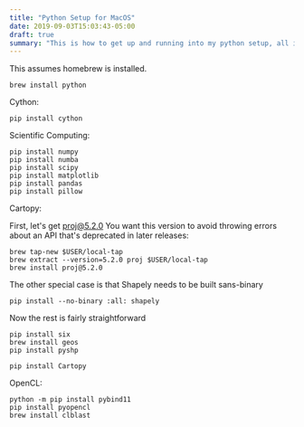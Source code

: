```yaml
---
title: "Python Setup for MacOS"
date: 2019-09-03T15:03:43-05:00
draft: true
summary: "This is how to get up and running into my python setup, all in one place for future reference and anyone else who wants to see it"
---
```


This assumes homebrew is installed.
```
brew install python
```

Cython:
```
pip install cython
```

Scientific Computing:
```
pip install numpy
pip install numba
pip install scipy
pip install matplotlib
pip install pandas
pip install pillow
```

Cartopy:

First, let's get proj@5.2.0
You want this version to avoid throwing errors about an API that's deprecated in later releases:
```
brew tap-new $USER/local-tap
brew extract --version=5.2.0 proj $USER/local-tap
brew install proj@5.2.0
```
The other special case is that Shapely needs to be built sans-binary
```
pip install --no-binary :all: shapely
```
Now the rest is fairly straightforward
```
pip install six
brew install geos
pip install pyshp

pip install Cartopy
```

OpenCL:
```
python -m pip install pybind11
pip install pyopencl
brew install clblast
```
